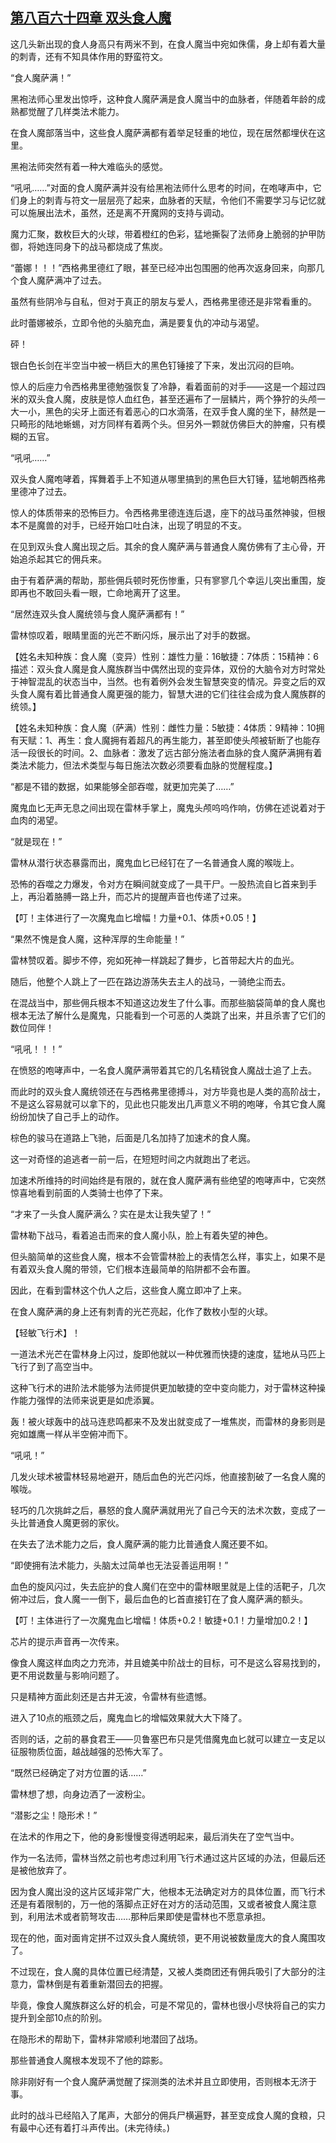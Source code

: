 ## [第八百六十四章 双头食人魔](https://www.xxbiquge.com/11_11222/9022171.html)


  这几头新出现的食人身高只有两米不到，在食人魔当中宛如侏儒，身上却有着大量的刺青，还有不知具体作用的野蛮符文。

  “食人魔萨满！”

  黑袍法师心里发出惊呼，这种食人魔萨满是食人魔当中的血脉者，伴随着年龄的成熟都觉醒了几样类法术能力。

  在食人魔部落当中，这些食人魔萨满都有着举足轻重的地位，现在居然都埋伏在这里。

  黑袍法师突然有着一种大难临头的感觉。

  “吼吼……”对面的食人魔萨满并没有给黑袍法师什么思考的时间，在咆哮声中，它们身上的刺青与符文一层层亮了起来，血脉者的天赋，令他们不需要学习与记忆就可以施展出法术，虽然，还是离不开魔网的支持与调动。

  魔力汇聚，数枚巨大的火球，带着橙红的色彩，猛地撕裂了法师身上脆弱的护甲防御，将她连同身下的战马都烧成了焦炭。

  “蕾娜！！！”西格弗里德红了眼，甚至已经冲出包围圈的他再次返身回来，向那几个食人魔萨满冲了过去。

  虽然有些阴冷与自私，但对于真正的朋友与爱人，西格弗里德还是非常看重的。

  此时蕾娜被杀，立即令他的头脑充血，满是要复仇的冲动与渴望。

  砰！

  银白色长剑在半空当中被一柄巨大的黑色钉锤接了下来，发出沉闷的巨响。

  惊人的后座力令西格弗里德勉强恢复了冷静，看着面前的对手——这是一个超过四米的双头食人魔，皮肤是惊人血红色，甚至还遍布了一层鳞片，两个狰狞的头颅一大一小，黑色的尖牙上面还有着恶心的口水滴落，在双手食人魔的坐下，赫然是一只畸形的陆地蜥蜴，对方同样有着两个头。但另外一颗就仿佛巨大的肿瘤，只有模糊的五官。

  “吼吼……”

  双头食人魔咆哮着，挥舞着手上不知道从哪里搞到的黑色巨大钉锤，猛地朝西格弗里德冲了过去。

  惊人的体质带来的恐怖巨力。令西格弗里德连连后退，座下的战马虽然神骏，但根本不是魔兽的对手，已经开始口吐白沫，出现了明显的不支。

  在见到双头食人魔出现之后。其余的食人魔萨满与普通食人魔仿佛有了主心骨，开始追杀起其它的佣兵来。

  由于有着萨满的帮助，那些佣兵顿时死伤惨重，只有寥寥几个幸运儿突出重围，旋即再也不敢回头看一眼，亡命地离开了这里。

  “居然连双头食人魔统领与食人魔萨满都有！”

  雷林惊叹着，眼睛里面的光芒不断闪烁，展示出了对手的数据。

  【姓名未知种族：食人魔（变异）性别：雄性力量：16敏捷：7体质：15精神：6描述：双头食人魔是食人魔族群当中偶然出现的变异体，双份的大脑令对方时常处于神智混乱的状态当中，当然。也有着例外会发生智慧突变的情况。异变之后的双头食人魔有着比普通食人魔更强的能力，智慧大进的它们往往会成为食人魔族群的统领。】

  【姓名未知种族：食人魔（萨满）性别：雌性力量：5敏捷：4体质：9精神：10拥有天赋：1、再生：食人魔拥有着超凡的再生能力，甚至即使头颅被斩断了也能存活一段很长的时间。2、血脉者：激发了远古部分施法者血脉的食人魔萨满拥有着类法术能力，但法术类型与每日施法次数必须要看血脉的觉醒程度。】

  “都是不错的数据，如果能够全部吞噬，就更加完美了……”

  魔鬼血匕无声无息之间出现在雷林手掌上，魔鬼头颅呜呜作响，仿佛在述说着对于血肉的渴望。

  “就是现在！”

  雷林从潜行状态暴露而出，魔鬼血匕已经钉在了一名普通食人魔的喉咙上。

  恐怖的吞噬之力爆发，令对方在瞬间就变成了一具干尸。一股热流自匕首来到手上，再沿着胳膊一路上升，而芯片的提醒声音也传递了过来。

  【叮！主体进行了一次魔鬼血匕增幅！力量+0.1、体质+0.05！】

  “果然不愧是食人魔，这种浑厚的生命能量！”

  雷林赞叹着。脚步不停，宛如死神一样跳起了舞步，匕首带起大片的血光。

  随后，他整个人跳上了一匹在路边游荡失去主人的战马，一骑绝尘而去。

  在混战当中，那些佣兵根本不知道这边发生了什么事。而那些脑袋简单的食人魔也根本无法了解什么是魔鬼，只能看到一个可恶的人类跳了出来，并且杀害了它们的数位同伴！

  “吼吼！！！”

  在愤怒的咆哮声中，一名食人魔萨满带着其它的几名精锐食人魔战士追了上去。

  而此时的双头食人魔统领还在与西格弗里德搏斗，对方毕竟也是人类的高阶战士，不是这么容易就可以拿下的，见此也只能发出几声意义不明的咆哮，令其它食人魔纷纷加快了自己手上的动作。

  棕色的骏马在道路上飞驰，后面是几名加持了加速术的食人魔。

  这一对奇怪的追逃者一前一后，在短短时间之内就跑出了老远。

  加速术所维持的时间始终是有限的，就在食人魔萨满有些绝望的咆哮声中，它突然惊喜地看到前面的人类骑士也停了下来。

  “才来了一头食人魔萨满么？实在是太让我失望了！”

  雷林勒下战马，看着追击而来的食人魔小队，脸上有着失望的神色。

  但头脑简单的这些食人魔，根本不会管雷林脸上的表情怎么样，事实上，如果不是有着双头食人魔的带领，它们根本连最简单的陷阱都不会布置。

  因此，在看到雷林这个仇人之后，这些食人魔立即冲了上来。

  在食人魔萨满的身上还有刺青的光芒亮起，化作了数枚小型的火球。

  【轻敏飞行术】！

  一道法术光芒在雷林身上闪过，旋即他就以一种优雅而快捷的速度，猛地从马匹上飞行了到了高空当中。

  这种飞行术的进阶法术能够为法师提供更加敏捷的空中变向能力，对于雷林这种操作能力强悍的法师来说更是如虎添翼。

  轰！被火球轰中的战马连悲鸣都来不及发出就变成了一堆焦炭，而雷林的身影则是宛如雄鹰一样从半空俯冲而下。

  “吼吼！”

  几发火球术被雷林轻易地避开，随后血色的光芒闪烁，他直接割破了一名食人魔的喉咙。

  轻巧的几次挑衅之后，暴怒的食人魔萨满就用光了自己今天的法术次数，变成了一头比普通食人魔更弱的家伙。

  在失去了法术能力之后，食人魔萨满的能力比普通食人魔还要不如。

  “即使拥有法术能力，头脑太过简单也无法妥善运用啊！”

  血色的旋风闪过，失去庇护的食人魔们在空中的雷林眼里就是上佳的活靶子，几次俯冲过后，食人魔一一倒下，最后血色的匕首直接钉在了食人魔萨满的额头。

  【叮！主体进行了一次魔鬼血匕增幅！体质+0.2！敏捷+0.1！力量增加0.2！】

  芯片的提示声音再一次传来。

  像食人魔这样血肉之力充沛，并且媲美中阶战士的目标，可不是这么容易找到的，更不用说数量与影响问题了。

  只是精神方面此刻还是古井无波，令雷林有些遗憾。

  进入了10点的瓶颈之后，魔鬼血匕的增幅效果就大大下降了。

  否则的话，之前的暴食君王——贝鲁塞巴布只是凭借魔鬼血匕就可以建立一支足以征服物质位面，越战越强的恐怖大军了。

  “既然已经确定了对方位置的话……”

  雷林想了想，向身边洒了一波粉尘。

  “潜影之尘！隐形术！”

  在法术的作用之下，他的身影慢慢变得透明起来，最后消失在了空气当中。

  作为一名法师，雷林当然之前也考虑过利用飞行术通过这片区域的办法，但最后还是被他放弃了。

  因为食人魔出没的这片区域非常广大，他根本无法确定对方的具体位置，而飞行术还是有着限制的，万一他的落脚点正好在对方的活动范围，又或者被食人魔注意到，利用法术或者箭弩攻击……那种后果即使是雷林也不愿意承担。

  现在的他，面对面肯定拼不过双头食人魔统领，更不用说被数量庞大的食人魔围攻了。

  不过现在，食人魔的具体位置已经清楚，又被人类商团还有佣兵吸引了大部分的注意力，雷林倒是有着重新潜回去的把握。

  毕竟，像食人魔族群这么好的机会，可是不常见的，雷林也很小尽快将自己的实力提升到全部10点的阶别。

  在隐形术的帮助下，雷林非常顺利地潜回了战场。

  那些普通食人魔根本发现不了他的踪影。

  除非刚好有一个食人魔萨满觉醒了探测类的法术并且立即使用，否则根本无济于事。

  此时的战斗已经陷入了尾声，大部分的佣兵尸横遍野，甚至变成食人魔的食粮，只有最中心还有着打斗声传出。(未完待续。)
